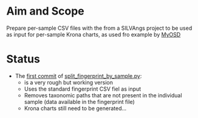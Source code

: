 # Aim and Scope
Prepare per-sample CSV files with the from a SILVAngs project to be used as input for per-sample Krona charts, as used fro example by [MyOSD](http://my-osd.org/)

# Status
* The [first commit](7a5b1542470f5e55895ebf10e2eb50d445f294eb) of [split_fingerprint_by_sample.py](https://github.com/MicroB3-IS/osd-analysis/blob/master/perSampleKrona/split_fingerprint_by_sample.py):
  * is a very rough but working version
  * Uses the standard fingerprint CSV fiel as input
  * Removes taxonomic paths that are not present in the individual sample (data available in the fingerprint file)
  * Krona charts still need to be generated...
